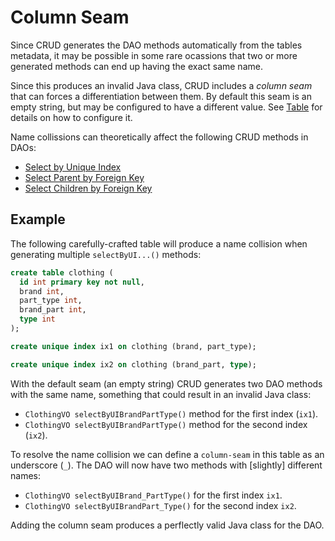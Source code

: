 # Column Seam

Since CRUD generates the DAO methods automatically from the tables metadata, it
may be possible in some rare ocassions that two or more generated methods can end up
having the exact same name.

Since this produces an invalid Java class, CRUD includes a *column seam* that can
forces a differentiation between them. By default this seam is an empty string, but 
may be configured to have a different value. See [Table](../config/tags/table.md) for 
details on how to configure it.

Name collissions can theoretically affect the following CRUD methods in DAOs:
- [Select by Unique Index](./select-by-unique-index.md)
- [Select Parent by Foreign Key](./select-parent-by-foreign-key.md)
- [Select Children by Foreign Key](./select-children-by-foreign-key.md)


## Example

The following carefully-crafted table will produce a name collision when generating
multiple `selectByUI...()` methods:

```sql
create table clothing (
  id int primary key not null,
  brand int,
  part_type int,
  brand_part int,
  type int
);

create unique index ix1 on clothing (brand, part_type);

create unique index ix2 on clothing (brand_part, type);
```

With the default seam (an empty string) CRUD generates two DAO methods with the
same name, something that could result in an invalid Java class:
- `ClothingVO selectByUIBrandPartType()` method for the first index (`ix1`).
- `ClothingVO selectByUIBrandPartType()` method for the second index (`ix2`).

To resolve the name collision we can define a `column-seam` in this table as 
an underscore (`_`). The DAO will now have two methods with [slightly] different names:
- `ClothingVO selectByUIBrand_PartType()` for the first index `ix1`.
- `ClothingVO selectByUIBrandPart_Type()` for the second index `ix2`.

Adding the column seam produces a perflectly valid Java class for the DAO.




